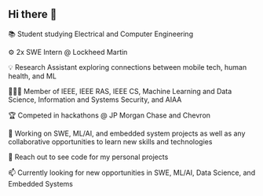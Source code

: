 ## Hi there 👋

📚 Student studying Electrical and Computer Engineering

⚙️ 2x SWE Intern @ Lockheed Martin

💡 Research Assistant exploring connections between mobile tech, human health, and ML

👩🏽‍💻 Member of IEEE, IEEE RAS, IEEE CS, Machine Learning and Data Science, Information and Systems Security, and AIAA

🏆 Competed in hackathons @ JP Morgan Chase and Chevron

👯 Working on SWE, ML/AI, and embedded system projects as well as any collaborative opportunities to learn new skills and technologies 

💬 Reach out to see code for my personal projects

📫 Currently looking for new opportunities in SWE, ML/AI, Data Science, and Embedded Systems

<!--
**srout2021/srout2021** is a ✨ _special_ ✨ repository because its `README.md` (this file) appears on your GitHub profile.

Here are some ideas to get you started:

- 🔭 I’m currently working on ...
- 🌱 I’m currently learning ...
- 👯 I’m looking to collaborate on ...
- 🤔 I’m looking for help with ...
- 💬 Ask me about ...
- 📫 How to reach me: ...
- 😄 Pronouns: ...
- ⚡ Fun fact: ...
-->
